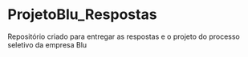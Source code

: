 # ProjetoBlu_Respostas
Repositório criado para entregar as respostas e o projeto do processo seletivo da empresa Blu
